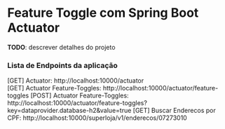 # Feature Toggle com Spring Boot Actuator

**TODO**: descrever detalhes do projeto

### Lista de Endpoints da aplicação


[GET] Actuator: http://localhost:10000/actuator  
[GET] Actuator Feature-Toggles: http://localhost:10000/actuator/feature-toggles
[POST] Actuator Feature-Toggles: http://localhost:10000/actuator/feature-toggles?key=dataprovider.database-h2&value=true
[GET] Buscar Enderecos por CPF: http://localhost:10000/superloja/v1/enderecos/07273010
